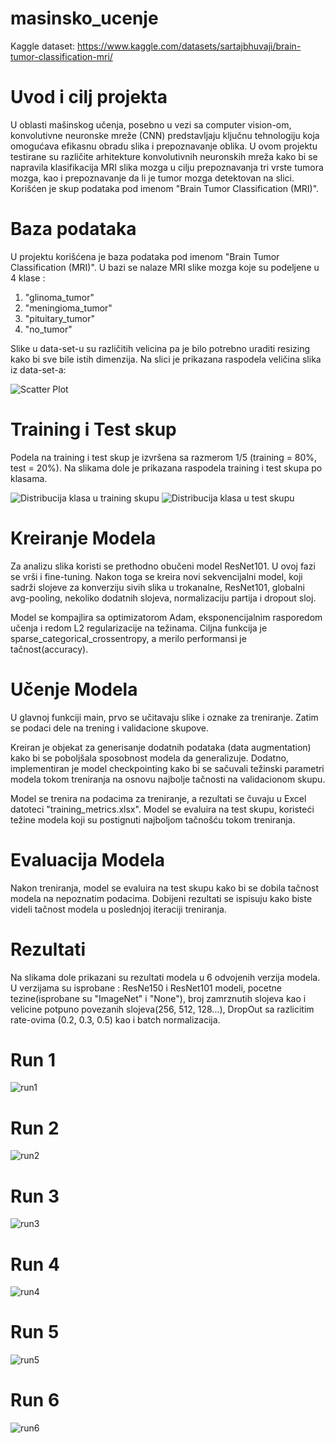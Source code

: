 # masinsko_ucenje
Kaggle dataset: https://www.kaggle.com/datasets/sartajbhuvaji/brain-tumor-classification-mri/

# Uvod i cilj projekta

U oblasti mašinskog učenja, posebno u vezi sa computer vision-om, konvolutivne neuronske mreže (CNN) predstavljaju ključnu tehnologiju koja omogućava efikasnu obradu slika i prepoznavanje oblika.
U ovom projektu testirane su različite arhitekture konvolutivnih neuronskih mreža kako bi se napravila klasifikacija MRI slika mozga u cilju prepoznavanja tri vrste tumora mozga, kao i prepoznavanje da li je tumor mozga detektovan na slici. Korišćen je skup podataka pod imenom "Brain Tumor Classification (MRI)".

# Baza podataka

U projektu korišćena je baza podataka pod imenom "Brain Tumor Classification (MRI)". U bazi se nalaze MRI slike mozga koje su podeljene u 4 klase :
1. "glinoma_tumor"
2. "meningioma_tumor"
3. "pituitary_tumor"
4. "no_tumor"

Slike u data-set-u su različitih velicina pa je bilo potrebno uraditi resizing kako bi sve bile istih dimenzija. Na slici je prikazana raspodela veličina slika iz data-set-a: 

![Scatter Plot](Image_size_scatter.png)

# Training i Test skup

Podela na training i test skup je izvršena sa razmerom 1/5 (training = 80%, test = 20%). Na slikama dole je prikazana raspodela training i test skupa po klasama.

![Distribucija klasa u training skupu](training_class_distribution.png)
![Distribucija klasa u test skupu](testing_class_distribution.png)



# Kreiranje Modela

Za analizu slika koristi se prethodno obučeni model ResNet101. U ovoj fazi se vrši i fine-tuning. Nakon toga se kreira novi sekvencijalni model, koji sadrži slojeve za konverziju sivih slika u trokanalne, ResNet101, globalni avg-pooling, nekoliko dodatnih slojeva, normalizaciju partija i dropout sloj.

Model se kompajlira sa optimizatorom Adam, eksponencijalnim rasporedom učenja i redom L2 regularizacije na težinama. Ciljna funkcija je sparse_categorical_crossentropy, a merilo performansi je tačnost(accuracy).

# Učenje Modela

U glavnoj funkciji main, prvo se učitavaju slike i oznake za treniranje. Zatim se podaci dele na trening i validacione skupove.

Kreiran je objekat za generisanje dodatnih podataka (data augmentation) kako bi se poboljšala sposobnost modela da generalizuje. Dodatno, implementiran je model checkpointing kako bi se sačuvali težinski parametri modela tokom treniranja na osnovu najbolje tačnosti na validacionom skupu.

Model se trenira na podacima za treniranje, a rezultati se čuvaju u Excel datoteci "training_metrics.xlsx". Model se evaluira na test skupu, koristeći težine modela koji su postignuti najboljom tačnošću tokom treniranja.

# Evaluacija Modela

Nakon treniranja, model se evaluira na test skupu kako bi se dobila tačnost modela na nepoznatim podacima. Dobijeni rezultati se ispisuju kako biste videli tačnost modela u poslednjoj iteraciji treniranja.

# Rezultati 

Na slikama dole prikazani su rezultati modela u 6 odvojenih verzija modela. 
U verzijama su isprobane : ResNe150 i ResNet101 modeli, pocetne tezine(isprobane su "ImageNet" i "None"), broj zamrznutih slojeva kao i velicine potpuno povezanih slojeva(256, 512, 128...), DropOut sa razlicitim rate-ovima (0.2, 0.3, 0.5) kao i batch normalizacija.

# Run 1
![run1](resnet/run1/results_1.png)
# Run 2
![run2](resnet/run2/results_2.png)
# Run 3
![run3](resnet/run3/results_3.png)
# Run 4
![run4](resnet/run4/results_4.png)
# Run 5
![run5](resnet/run5/result_5.png)
# Run 6
![run6](resnet/run6/results_6.png)
